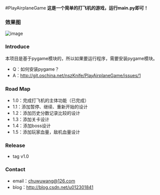 #PlayAirplaneGame
**这是一个简单的打飞机的游戏，运行main.py即可！**

### 效果图
![image](https://git.oschina.net/nszKnife/PlayAirplaneGame/raw/master/screenshot.gif)

### Introduce
本项目是基于pygame模块的，所以如果要运行程序，需要安装pygame模块。

- Q：如何安装pygame？
- A：http://git.oschina.net/nszKnife/PlayAirplaneGame/issues/1

### Road Map
- 1.0：完成打飞机的主体功能（已完成）
- 1.1：添加暂停、继续、重新开始的设计
- 1.2：添加历史分数记录比较的设计
- 1.3：添加关卡设计
- 1.4：添加boss设计
- 1.5：添加玩家血量，敌机血量设计

### Release
- tag v1.0

### Contact
- email：chuwuwang@126.com
- blog：http://blog.csdn.net/u012301841